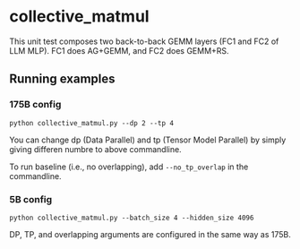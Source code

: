 # collective_matmul

This unit test composes two back-to-back GEMM layers (FC1 and FC2 of LLM MLP). FC1 does AG+GEMM, and FC2 does GEMM+RS.

## Running examples

### 175B config

`python collective_matmul.py --dp 2 --tp 4`

You can change dp (Data Parallel) and tp (Tensor Model Parallel) by simply giving differen numbre to above commandline. 

To run baseline (i.e., no overlapping), add `--no_tp_overlap` in the commandline.

### 5B config

`python collective_matmul.py --batch_size 4 --hidden_size 4096`

DP, TP, and overlapping arguments are configured in the same way as 175B.
